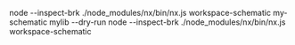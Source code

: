 node --inspect-brk ./node_modules/nx/bin/nx.js workspace-schematic my-schematic mylib --dry-run
node --inspect-brk ./node_modules/nx/bin/nx.js workspace-schematic 
